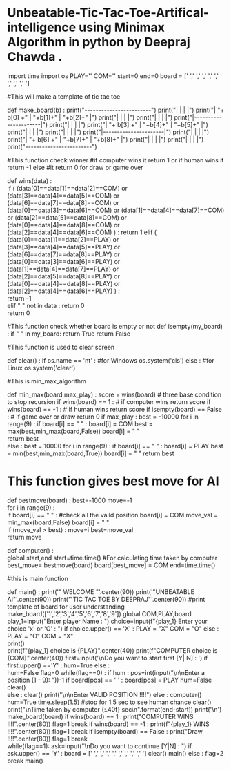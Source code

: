 # Unbeatable-Tic-Tac-Toe-Artifical-intelligence using Minimax Algorithm in python by Deepraj Chawda .


import time
import os
PLAY=''
COM=''
start=0
end=0
board = [' ',' ',' ',' ',' ',' ',' ',' ',' ']

#This will make a template of tic tac toe

def make_board(b) :
    print("------------------------")
    print("|      |       |       |")
    print("|   "+ b[0] +"  |   "+b[1]+"   |  "+b[2]+"    |")
    print("|      |       |       |")
    print("|      |       |       |")
    print("|----------------------|")
    print("|      |       |       |")
    print("|   "+ b[3] +"  |   "+b[4]+"   |  "+b[5]+"    |")
    print("|      |       |       |")
    print("|      |       |       |")
    print("|----------------------|")
    print("|      |       |       |")
    print("|   "+ b[6] +"  |   "+b[7]+"   |  "+b[8]+"    |")
    print("|      |       |       |")
    print("|      |       |       |")
    print("------------------------")



#This function check winner
#if computer wins it return 1 or if human wins it return -1 else 
#it return 0 for draw or game over

def wins(data) :   
       if ( (data[0]==data[1]==data[2]==COM) or (data[3]==data[4]==data[5]==COM) or (data[6]==data[7]==data[8]==COM) or 
             (data[0]==data[3]==data[6]==COM) or (data[1]==data[4]==data[7]==COM) or (data[2]==data[5]==data[8]==COM) or 
             (data[0]==data[4]==data[8]==COM)  or (data[2]==data[4]==data[6]==COM) ) :
            return 1
        elif ( (data[0]==data[1]==data[2]==PLAY) or (data[3]==data[4]==data[5]==PLAY) or (data[6]==data[7]==data[8]==PLAY) or 
               (data[0]==data[3]==data[6]==PLAY) or (data[1]==data[4]==data[7]==PLAY) or (data[2]==data[5]==data[8]==PLAY) or 
               (data[0]==data[4]==data[8]==PLAY)  or (data[2]==data[4]==data[6]==PLAY) ) :             
            return -1       
        elif " " not in data :
            return 0    
        return 0
        
        
        

#This function check whether board is empty or not
def isempty(my_board) :
    if " " in my_board:
        return True
    return False

#This function is used to clear screen

def clear() :
    if os.name == 'nt' :  #for Windows
        os.system('cls')
    else :               #for Linux
        os.system('clear')
 
#This is min_max_algorithm

def min_max(board,max_play) :
    score = wins(board)                         # three base condition to stop recursion
    if wins(board) == 1 :                    # if computer wins 
        return score 
    if wins(board) == -1 :                   # if human wins
        return score 
    if isempty(board) == False :              # if game over or draw
        return 0 
    if max_play :
        best = -10000
        for i in range(9) :
            if board[i] == " " :
                board[i] = COM
                best = max(best,min_max(board,False))
                board[i] = " "   
        return best                  
    else :
        best = 10000
        for i in range(9) :
            if board[i] == " " :
                board[i] = PLAY
                best = min(best,min_max(board,True))
                board[i] = " "
        return best

# This function gives best move for AI

 def bestmove(board) : 
    best=-1000
    move=-1                                
    for i in range(9) :  
        if board[i] == " " :  #check all the vaild position
            board[i] = COM
            move_val = min_max(board,False)
            board[i] = " "          
            if (move_val > best) :
                move=i
                best=move_val         
    return move
 
 def computer() :  
    global start,end
    start=time.time() 
#For calculating time taken by computer
    best_move= bestmove(board)
    board[best_move] = COM
    end=time.time()
 
#this is main function 

def main() : 
    print('" WELCOME "'.center(90))
    print('"UNBEATABLE AI"'.center(90))
    print('"TIC TAC TOE BY DEEPRAJ"'.center(90))
    #print template of board for user understanding
    make_board(['1','2','3','4','5','6','7','8','9'])
    global COM,PLAY,board
    play_1=input("Enter player  Name : ")
    choice=input(f"{play_1} Enter your choice 'x' or 'O' : ")
    if choice.upper() == 'X' :
        PLAY = "X"
        COM = "O"
    else :
        PLAY = "O"
        COM = "X"  
    print()    
    print(f"{play_1} choice is {PLAY}".center(40))
    print(f"COMPUTER choice is {COM}".center(40))
    first=input('\nDo you want to start first [Y| N] : ')
    if first.upper() =='Y' :
        hum=True
    else :    
        hum=False
flag=0
    while(flag==0) :
        if hum :
            pos=int(input("\n\nEnter a position (1 - 9): "))-1
            if board[pos] == ' ' :
                board[pos] = PLAY
                hum=False
                clear()            
            else :
                clear()
                print("\n\nEnter VALID POSITION !!!!")
        else :
            computer()
            hum=True
            time.sleep(1.5) #stop for 1.5 sec to see human chance 
            clear()
            print("\nTime taken by computer {:.40f} sec\n".format(end-start))
        print('\n')
        make_board(board) 
if wins(board) == 1 :
            print("COMPUTER WINS !!!!".center(80))
            flag=1
            break
        if wins(board) == -1 :
            print(f"{play_1} WINS !!!!".center(80))
            flag=1
            break
        if isempty(board) == False :
            print("Draw !!!!".center(80))
            flag=1
            break           
    while(flag==1):
        ask=input("\nDo you want to continue [Y|N] : ")
        if ask.upper() == 'Y' :
            board = [' ',' ',' ',' ',' ',' ',' ',' ',' ']
            clear()
            main()
        else :
            flag=2
            break
main()

